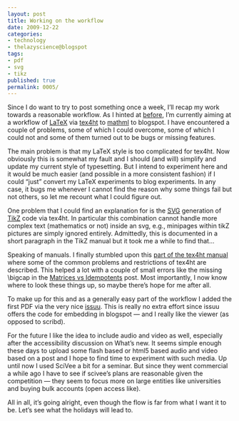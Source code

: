 ```yaml
---
layout: post
title: Working on the workflow
date: 2009-12-22
categories:
- technology
- thelazyscience@blogspot
tags:
- pdf
- svg
- tikz
published: true
permalink: 0005/
---
```


Since I do want to try to post something once a week, I’ll recap my work towards a reasonable workflow. As I hinted at [before](/0002/), I’m currently aiming at a workflow of [LaTeX](http://en.wikipedia.org/wiki/LaTeX) via [tex4ht](http://en.wikipedia.org/wiki/TeX4ht) to [mathml](http://en.wikipedia.org/wiki/Mathematical_Markup_Language) to blogspot. I have encountered a couple of problems, some of which I could overcome, some of which I could not and some of them turned out to be bugs or missing features.

The main problem is that my LaTeX style is too complicated for tex4ht. Now obviously this is somewhat my fault and I should (and will) simplify and update my current style of typesetting. But I intend to experiment here and it would be much easier (and possible in a more consistent fashion) if I could “just” convert my LaTeX experiments to blog experiments. In any case, it bugs me whenever I cannot find the reason why some things fail but not others, so let me recount what I could figure out.

One problem that I could find an explanation for is the [<span class="caps">SVG</span>](http://en.wikipedia.org/wiki/Svg) generation of [TikZ](http://en.wikipedia.org/wiki/PGF/TikZ) code via tex4ht. In particular this combination cannot handle more complex text (mathematics or not) inside an svg, e.g., minipages within tikZ pictures are simply ignored entirely. Admittedly, this is documented in a short paragraph in the TikZ manual but it took me a while to find that…

Speaking of manuals. I finally stumbled upon this [part of the tex4ht manual](http://tug.org/applications/tex4ht/mml.html#mml-prob) where some of the common problems and restrictions of tex4ht are described. This helped a lot with a couple of small errors like the missing \bigcap in the [Matrices vs Idempotents](/0004/) post. Most importantly, I now know where to look these things up, so maybe there’s hope for me after all.

To make up for this and as a generally easy part of the workflow I added the first <span class="caps">PDF</span> via the very nice [issuu](http://issuu.com/). This is really no extra effort since issuu offers the code for embedding in blogspot — and I really like the viewer (as opposed to scribd).

For the future I like the idea to include audio and video as well, especially after the accessibility discussion on What’s new. It seems simple enough these days to upload some flash based or html5 based audio and video based on a post and I hope to find time to experiment with such media. Up until now I used SciVee a bit for a seminar. But since they went commercial a while ago I have to see if scivee’s plans are reasonable given the competition — they seem to focus more on large entities like universities and buying bulk accounts (open access like).

All in all, it’s going alright, even though the flow is far from what I want it to be. Let’s see what the holidays will lead to.
